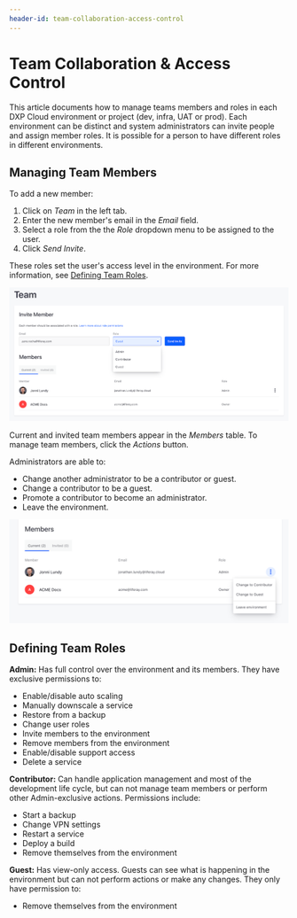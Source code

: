 ```yaml
---
header-id: team-collaboration-access-control
---
```


# Team Collaboration & Access Control

This article documents how to manage teams members and roles in each DXP Cloud environment or project (dev, infra, UAT or prod). Each environment can be distinct and system administrators can invite people and assign member roles. It is possible for a person to have different roles in different environments.

## Managing Team Members

To add a new member:

1. Click on _Team_ in the left tab.
1. Enter the new member's email in the *Email* field.
1. Select a role from the the *Role* dropdown menu to be assigned to the user.
1. Click *Send Invite*.

These roles set the user's access level in the environment. For more information, see [Defining Team Roles](#defining-team-roles).

![Figure 1: The Team tab](./team-collaboration-and-access-control/images/01.png)

Current and invited team members appear in the _Members_ table. To manage team members, click the _Actions_ button.

Administrators are able to:

* Change another administrator to be a contributor or guest.
* Change a contributor to be a guest.
* Promote a contributor to become an administrator.
* Leave the environment.

![Figure 2: Use the Actions button to manage each team member.](./team-collaboration-and-access-control/images/02.png)

## Defining Team Roles

**Admin:** Has full control over the environment and its members. They have exclusive permissions to:

* Enable/disable auto scaling
* Manually downscale a service
* Restore from a backup
* Change user roles
* Invite members to the environment
* Remove members from the environment
* Enable/disable support access
* Delete a service

**Contributor:** Can handle application management and most of the development life cycle, but can not manage team members or perform other Admin-exclusive actions. Permissions include:

* Start a backup
* Change VPN settings
* Restart a service
* Deploy a build
* Remove themselves from the environment

**Guest:** Has view-only access. Guests can see what is happening in the environment but can not perform actions or make any changes. They only have permission to:

* Remove themselves from the environment
